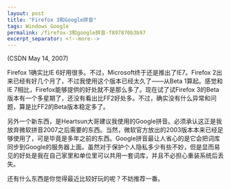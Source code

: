 ```yaml
---
layout: post
title: "Firefox 3和Google拼音"
tags: Windows Google
permalink: /firefox-3和google拼音-f897870b3b97
excerpt_separator: <!--more-->
---
```

(CSDN May 14, 2007)

Firefox 1确实比IE 6好用很多。不过，Microsoft终于还是推出了IE7。Firefox 2出来已经有好几个月了，不过我使用这个版本已经太久了――从Beta 1算起。感觉和IE 7相比，Firefox能够提供的好处就不是那么多了。现在试了试Firefox 3的Beta版本有一个多星期了，还没有看出比FF2好处多。不过，确实没有什么异常和问题，算是比FF2的Beta版本稳定多了。

另外一个新东西，是Heartsun大哥建议我使用的Google拼音。必须承认这正是我放弃微软拼音2007之后需要的东西。当然，微软官方放出的2003版本本来已经足够使用了，可是毕竟是多年之前的东西。Google拼音最让人省心的是它会把词库同步到Google的服务器上面。虽然对于保护个人隐私多少有些不妙，但是显而易见的好处是我在自己家里和单位里可以共用一套词库，并且不必担心重装系统后丢失。

还有什么东西是你觉得最近比较好玩的呢？不妨推荐一番。
<!--more-->

